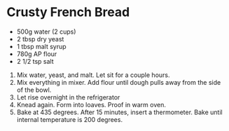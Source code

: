 # Crusty French Bread

* 500g water (2 cups)
* 2 tbsp dry yeast
* 1 tbsp malt syrup
* 780g AP flour
* 2 1/2 tsp salt

1. Mix water, yeast, and malt.  Let sit for a couple hours.
2. Mix everything in mixer.  Add flour until dough pulls away from the side of the bowl.
3. Let rise overnight in the refrigerator
4. Knead again.  Form into loaves.  Proof in warm oven.
5. Bake at 435 degrees. After 15 minutes, insert a thermometer.  Bake until internal temperature is 200 degrees.

